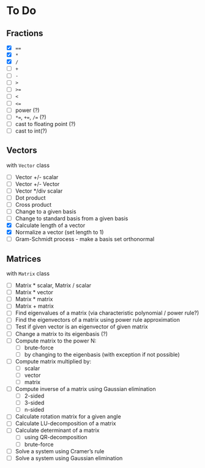 # To Do

## Fractions
- [x] `==`
- [x] `*`
- [x] `/`
- [ ] `+`
- [ ] `-`
- [ ] `>`
- [ ] `>=`
- [ ] `<`
- [ ] `<=`
- [ ] power (?)
- [ ] `*=`, `+=`, `/=` (?)
- [ ] cast to floating point (?)
- [ ] cast to int(?)

## Vectors
with `Vector` class
- [ ] Vector +/- scalar
- [ ] Vector +/- Vector
- [ ] Vector */div scalar
- [ ] Dot product
- [ ] Cross product
- [ ] Change to a given basis
- [ ] Change to standard basis from a given basis
- [x] Calculate length of a vector 
- [x] Normalize a vector (set length to 1)
- [ ] Gram-Schmidt process - make a basis set orthonormal  

## Matrices
with `Matrix` class
- [ ] Matrix * scalar, Matrix / scalar
- [ ] Matrix * vector
- [ ] Matrix * matrix
- [ ] Matrix + matrix
- [ ] Find eigenvalues of a matrix (via characteristic polynomial / power rule?)
- [ ] Find the eigenvectors of a matrix using power rule approximation
- [ ] Test if given vector is an eigenvector of given matrix
- [ ] Change a matrix to its eigenbasis (?)
- [ ] Compute matrix to the power N:
  - [ ] brute-force
  - [ ] by changing to the eigenbasis (with exception if not possible)
- [ ] Compute matrix multiplied by:
  - [ ] scalar
  - [ ] vector
  - [ ] matrix
- [ ] Compute inverse of a matrix using Gaussian elimination
  - [ ] 2-sided
  - [ ] 3-sided
  - [ ] n-sided
- [ ] Calculate rotation matrix for a given angle
- [ ] Calculate LU-decomposition of a matrix
- [ ] Calculate determinant of a matrix
  - [ ] using QR-decomposition
  - [ ] brute-force
- [ ] Solve a system using Cramer’s rule
- [ ] Solve a system using Gaussian elimination
